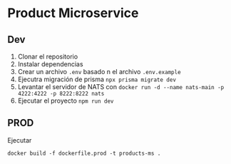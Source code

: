 # Product Microservice

## Dev

1. Clonar el repositorio
2. Instalar dependencias
3. Crear un archivo `.env` basado n el archivo `.env.example`
4. Ejecutra migración de prisma `npx prisma migrate dev`
5. Levantar el servidor de NATS con `docker run -d --name nats-main -p 4222:4222 -p 8222:8222 nats`
6. Ejecutar el proyecto `npm run dev`

## PROD

Ejecutar

```
docker build -f dockerfile.prod -t products-ms .
```
